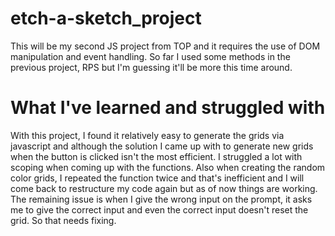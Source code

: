 # etch-a-sketch_project

This will be my second JS project from TOP and it requires the use of DOM manipulation and event handling.
So far I used some methods in the previous project, RPS but I'm guessing it'll be more this time around.

# What I've learned and struggled with

With this project, I found it relatively easy to generate the grids via javascript and although the solution I came up
with to generate new grids when the button is clicked isn't the most efficient. I struggled a lot with scoping when coming
up with the functions.
Also when creating the random color grids, I repeated the function twice and that's inefficient and I will come back to
restructure my code again but as of now things are working.
The remaining issue is when I give the wrong input on the prompt, it asks me to give the correct input and even the correct
input doesn't reset the grid. So that needs fixing.
